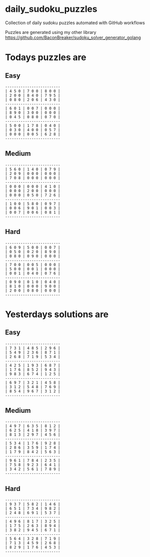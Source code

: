 
# daily_sudoku_puzzles 

Collection of daily sudoku puzzles automated with GitHub workflows 

Puzzles are generated using my other library https://github.com/BaconBreaker/sudoku_solver_generator_golang 
 

# Todays puzzles are 

## Easy 

```
-------------------------
| 4 5 0 | 7 0 0 | 8 0 0 | 
| 2 0 0 | 8 4 0 | 7 9 5 | 
| 0 8 0 | 2 0 6 | 4 3 0 | 
-------------------------
| 6 0 1 | 0 0 7 | 0 0 0 | 
| 8 9 0 | 3 0 0 | 0 0 0 | 
| 0 4 5 | 0 8 0 | 0 7 0 | 
-------------------------
| 5 0 0 | 1 7 8 | 0 4 0 | 
| 0 3 0 | 4 0 0 | 0 5 7 | 
| 0 0 0 | 0 0 5 | 6 2 8 | 
-------------------------
```
## Medium 

```
-------------------------
| 5 6 0 | 1 4 0 | 0 7 9 | 
| 2 0 9 | 0 0 0 | 0 0 0 | 
| 7 0 8 | 0 0 0 | 0 0 0 | 
-------------------------
| 0 0 0 | 0 0 0 | 4 1 0 | 
| 0 0 0 | 2 0 0 | 0 0 0 | 
| 0 0 0 | 0 5 0 | 7 2 6 | 
-------------------------
| 1 0 0 | 5 8 0 | 0 9 7 | 
| 0 0 6 | 9 0 1 | 0 0 3 | 
| 0 0 7 | 0 0 6 | 0 8 1 | 
-------------------------
```
## Hard 

```
-------------------------
| 6 0 9 | 5 0 0 | 0 0 7 | 
| 0 5 0 | 0 2 0 | 8 9 0 | 
| 0 8 0 | 0 9 0 | 0 0 0 | 
-------------------------
| 7 0 0 | 0 0 5 | 0 0 0 | 
| 5 0 0 | 0 0 1 | 0 0 0 | 
| 0 0 1 | 0 4 0 | 0 7 6 | 
-------------------------
| 0 9 0 | 0 1 0 | 0 4 0 | 
| 8 1 0 | 0 0 0 | 9 0 0 | 
| 2 0 0 | 0 8 0 | 0 0 0 | 
-------------------------
```
# Yesterdays solutions are 

## Easy 

```
-------------------------
| 7 3 1 | 4 8 5 | 2 9 6 | 
| 5 4 9 | 2 3 6 | 8 7 1 | 
| 2 6 8 | 7 1 9 | 5 3 4 | 
-------------------------
| 4 2 5 | 1 9 3 | 6 8 7 | 
| 1 7 6 | 8 5 2 | 9 4 3 | 
| 9 8 3 | 6 7 4 | 1 2 5 | 
-------------------------
| 6 9 7 | 3 2 1 | 4 5 8 | 
| 3 1 2 | 5 4 8 | 7 6 9 | 
| 8 5 4 | 9 6 7 | 3 1 2 | 
-------------------------
```
## Medium 

```
-------------------------
| 4 9 7 | 6 3 5 | 8 1 2 | 
| 6 2 5 | 4 1 8 | 3 9 7 | 
| 8 1 3 | 2 9 7 | 4 5 6 | 
-------------------------
| 5 3 4 | 1 7 6 | 9 2 8 | 
| 2 8 6 | 3 5 9 | 1 7 4 | 
| 1 7 9 | 8 4 2 | 5 6 3 | 
-------------------------
| 9 6 1 | 7 8 4 | 2 3 5 | 
| 7 5 8 | 9 2 3 | 6 4 1 | 
| 3 4 2 | 5 6 1 | 7 8 9 | 
-------------------------
```
## Hard 

```
-------------------------
| 9 3 7 | 5 8 2 | 1 4 6 | 
| 6 5 1 | 7 3 4 | 9 8 2 | 
| 2 4 8 | 6 9 1 | 5 3 7 | 
-------------------------
| 4 9 6 | 8 1 7 | 3 2 5 | 
| 1 7 5 | 2 6 3 | 8 9 4 | 
| 3 8 2 | 9 4 5 | 6 7 1 | 
-------------------------
| 5 6 4 | 3 2 8 | 7 1 9 | 
| 7 1 3 | 4 5 9 | 2 6 8 | 
| 8 2 9 | 1 7 6 | 4 5 3 | 
-------------------------
```
